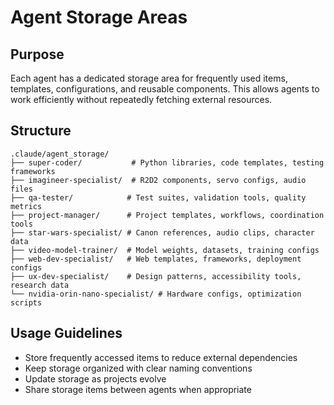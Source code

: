 # Agent Storage Areas

## Purpose
Each agent has a dedicated storage area for frequently used items, templates, configurations, and reusable components. This allows agents to work efficiently without repeatedly fetching external resources.

## Structure
```
.claude/agent_storage/
├── super-coder/           # Python libraries, code templates, testing frameworks
├── imagineer-specialist/  # R2D2 components, servo configs, audio files
├── qa-tester/            # Test suites, validation tools, quality metrics
├── project-manager/      # Project templates, workflows, coordination tools
├── star-wars-specialist/ # Canon references, audio clips, character data
├── video-model-trainer/  # Model weights, datasets, training configs
├── web-dev-specialist/   # Web templates, frameworks, deployment configs
├── ux-dev-specialist/    # Design patterns, accessibility tools, research data
└── nvidia-orin-nano-specialist/ # Hardware configs, optimization scripts
```

## Usage Guidelines
- Store frequently accessed items to reduce external dependencies
- Keep storage organized with clear naming conventions
- Update storage as projects evolve
- Share storage items between agents when appropriate